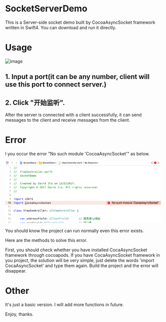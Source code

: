 # SocketServerDemo
This is a Server-side socket demo built by CocoaAsyncSocket framework written in Swift4.
You can download and run it directly.

# Usage
![image](https://github.com/iwufan/Resources/blob/master/Images/Socket/Server-side.gif)

## 1. Input a port(it can be any number, client will use this port to connect server.)
## 2. Click "开始监听".

After the server is connected with a client successfully, it can send messages to the client and receive messages from the client.

# Error
I you occur the error "No such module 'CocoaAsyncSocket'" as below.

![image](https://github.com/iwufan/Resources/blob/master/Images/Socket/CocaAsyncSocket_error.png)

You should know the project can run normally even this error exists.

Here are the methods to solve this error.

First, you should check whether you have installed CocaAsyncSocket framework through cocoapods.
If you have CocaAsyncSocket framework in you project, the solution will be very simple, just delete the words 'import CocaAsyncSocket' and type them again. 
Build the project and the error will disappear.

# Other
It's just a basic version. I will add more functions in future.

Enjoy, thanks.
